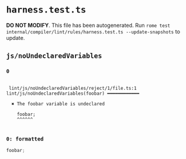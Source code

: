 # `harness.test.ts`

**DO NOT MODIFY**. This file has been autogenerated. Run `rome test internal/compiler/lint/rules/harness.test.ts --update-snapshots` to update.

## `js/noUndeclaredVariables`

### `0`

```

 lint/js/noUndeclaredVariables/reject/1/file.ts:1 lint/js/noUndeclaredVariables(foobar) ━━━━━━━━━━━━

  ✖ The foobar variable is undeclared

    foobar;
    ^^^^^^


```

### `0: formatted`

```ts
foobar;

```
